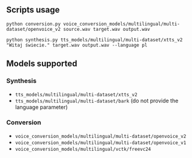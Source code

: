## Scripts usage
```
python conversion.py voice_conversion_models/multilingual/multi-dataset/openvoice_v2 source.wav target.wav output.wav

python synthesis.py tts_models/multilingual/multi-dataset/xtts_v2 "Witaj świecie." target.wav output.wav --language pl
```

## Models supported
### Synthesis
- `tts_models/multilingual/multi-dataset/xtts_v2`
- `tts_models/multilingual/multi-dataset/bark` (do not provide the language parameter)

### Conversion
- `voice_conversion_models/multilingual/multi-dataset/openvoice_v2`
- `voice_conversion_models/multilingual/multi-dataset/openvoice_v1`
- `voice_conversion_models/multilingual/vctk/freevc24`